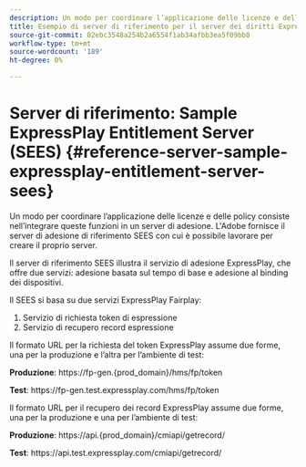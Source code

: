 ```yaml
---
description: Un modo per coordinare l’applicazione delle licenze e delle policy consiste nell’integrare queste funzioni in un server di adesione. L'Adobe fornisce il server di adesione di riferimento SEES con cui è possibile lavorare per creare il proprio server.
title: Esempio di server di riferimento per il server dei diritti ExpressPlay (SEES)
source-git-commit: 02ebc3548a254b2a6554f1ab34afbb3ea5f09bb8
workflow-type: tm+mt
source-wordcount: '189'
ht-degree: 0%

---
```


# Server di riferimento: Sample ExpressPlay Entitlement Server (SEES) {#reference-server-sample-expressplay-entitlement-server-sees}

Un modo per coordinare l’applicazione delle licenze e delle policy consiste nell’integrare queste funzioni in un server di adesione. L&#39;Adobe fornisce il server di adesione di riferimento SEES con cui è possibile lavorare per creare il proprio server.

Il server di riferimento SEES illustra il servizio di adesione ExpressPlay, che offre due servizi: adesione basata sul tempo di base e adesione al binding dei dispositivi.

Il SEES si basa su due servizi ExpressPlay Fairplay:

1. Servizio di richiesta token di espressione
1. Servizio di recupero record espressione

Il formato URL per la richiesta del token ExpressPlay assume due forme, una per la produzione e l’altra per l’ambiente di test:

**Produzione**: ht<span></span>tps://fp-gen.{prod_domain}/hms/fp/token

**Test**: ht<span></span>tps://fp-gen.test.expressplay.com/hms/fp/token

Il formato URL per il recupero dei record ExpressPlay assume due forme, una per la produzione e una per l’ambiente di test:

**Produzione**: ht<span></span>tps://api.{prod_domain}/cmiapi/getrecord/

**Test**: ht<span></span>tps://api.test.expressplay.com/cmiapi/getrecord/
